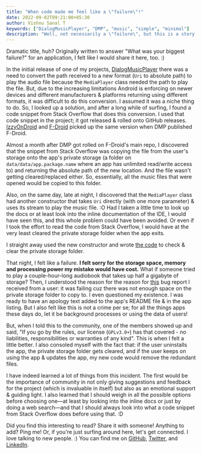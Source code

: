 ```yaml
---
title: "When code made me feel like a \"failure\"!"
date: 2022-09-02T09:21:00+05:30
author: Vishnu Sanal T
keywords: ["DialogMusicPlayer", "DMP", "music", "simple", "minimal"]
description: "Well, not necessarily a \"failure\", but this is a story about a mistake that caused me to question my existence. ;__;"
---
```


Dramatic title, huh? Originally written to answer "What was your biggest failure?" for an application, I felt like I would share it here, too. :)

In the initial release of one of my projects, [DialogMusicPlayer](https://github.com/VishnuSanal/DialogMusicPlayer) there was a need to convert the path received to a new format (`Uri` to absolute path) to play the audio file because the `MediaPlayer` class needed the path to play the file. But, due to the increasing limitations Android is enforcing on newer devices and different manufacturers & platforms returning using different formats, it was difficult to do this conversion. I assumed it was a niche thing to do. So, I looked up a solution, and after a long while of surfing, I found a code snippet from Stack Overflow that does this conversion. I used that code snippet in the project; it got released & rolled onto GitHub releases. [IzzyOnDroid](https://apt.izzysoft.de/fdroid/) and [F-Droid](https://f-droid.org/) picked up the same version when DMP published F-Droid.

Almost a month after DMP got rolled on F-Droid's main repo, I discovered that the snippet from Stack Overflow was copying the file from the user's storage onto the app's private storage (a folder on `data/data/app.package.name` where an app has unlimited read/write access to) and returning the absolute path of the new location. And the file wasn't getting cleared/replaced either. So, essentially, all the music files that were opened would be copied to this folder.

Also, on the same day, late at night, I discovered that the `MediaPlayer` class had another constructor that takes `Uri` directly (with one more parameter) & uses its stream to play the music file. :O Had I taken a little time to look up the docs or at least look into the inline documentation of the IDE, I would have seen this, and this whole problem could have been avoided. Or even if I took the effort to read the code from Stack Overflow, I would have at the very least cleared the private storage folder when the app exits.

I straight away used the new constructor and wrote [the code](https://github.com/VishnuSanal/DialogMusicPlayer/commit/8f0052d2967960d0f6c79fcbd3278db5fa040150) to check & clear the private storage folder.

That night, I felt like a failure. **I felt sorry for the storage space, memory and processing power my mistake would have cost.** What if someone tried to play a couple-hour-long audiobook that takes up half a gigabyte of storage? Then, I understood the reason for the reason for [this](https://github.com/VishnuSanal/DialogMusicPlayer/issues/17) bug report I received from a user: it was failing cuz there was not enough space on the private storage folder to copy to. I even questioned my existence. I was ready to have an apology text added to the app's README file & in the app listing. But I also felt like this is not a crime per se; for all the things apps these days do, let it be background processes or using the data of users!

But, when I told this to the community, one of the members showed up and said, "If you go by the rules, our license (`GPLv3.0+`) has that covered - no liabilities, responsibilities or warranties of any kind". This is when I felt a little better. I also consoled myself with the fact that: if the user uninstalls the app, the private storage folder gets cleared, and if the user keeps on using the app & updates the app, my new code would remove the redundant files.

I have indeed learned a lot of things from this incident. The first would be the importance of community in not only giving suggestions and feedback for the project (which is invaluable in itself) but also as an emotional support & guiding light. I also learned that I should weigh in all the possible options before choosing one—at least by looking into the inline docs or just by doing a web search—and that I should always look into what a code snippet from Stack Overflow does before using that. :D

Did you find this interesting to read? Share it with someone! Anything to add? Ping me! Or, if you're just surfing around here, let's get connected. I love talking to new people. :) You can find me on [GitHub](https://github.com/VishnuSanal), [Twitter](https://twitter.com/VishnuSanalT), and [LinkedIn](https://www.linkedin.com/in/vishnu-sanal-t/).
